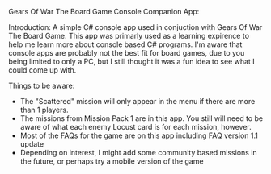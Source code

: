 Gears Of War The Board Game Console Companion App: 

Introduction:
A simple C# console app used in conjuction with Gears Of War The Board Game. This app was primarly used as a learning expirence to help me learn more about console based C# programs. 
I'm aware that console apps are probably not the best fit for board games, due to you being limited to only a PC, but I still thought it was a fun idea to see what I could come up with. 

Things to be aware:
- The "Scattered" mission will only appear in the menu if there are more than 1 players.
- The missions from Mission Pack 1 are in this app. You still will need to be aware of what each enemy Locust card is for each mission, however. 
- Most of the FAQs for the game are on this app including FAQ version 1.1 update
- Depending on interest, I might add some community based missions in the future, or perhaps try a mobile version of the game
